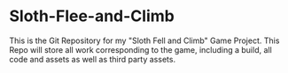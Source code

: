 # Sloth-Flee-and-Climb
This is the Git Repository for my "Sloth Fell and Climb" Game Project. This Repo will store all work corresponding to the game, including a build, all code and assets as well as third party assets.
